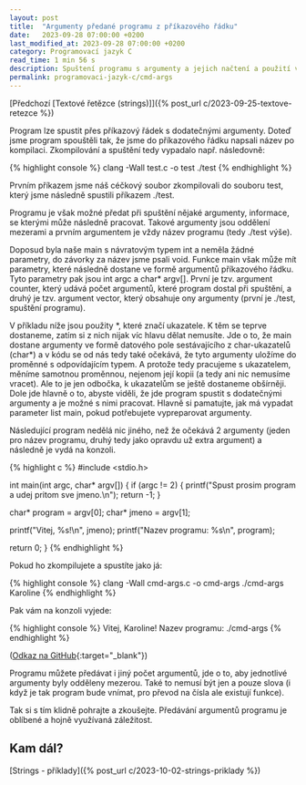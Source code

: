 ```yaml
---
layout: post
title:  "Argumenty předané programu z příkazového řádku"
date:   2023-09-28 07:00:00 +0200
last_modified_at: 2023-09-28 07:00:00 +0200
category: Programovací jazyk C
read_time: 1 min 56 s
description: Spuštení programu s argumenty a jejich načtení a použití v kódu.
permalink: programovaci-jazyk-c/cmd-args
---
```


[Předchozí [Textové řetězce (strings)]]({% post_url c/2023-09-25-textove-retezce %})

Program lze spustit přes příkazový řádek s dodatečnými argumenty. Doteď jsme program spouštěli tak, že jsme do příkazového řádku napsali název po kompilaci. Zkompilování a spuštění tedy vypadalo např. následovně:

{% highlight console %}
clang -Wall test.c -o test
./test
{% endhighlight %}

Prvním příkazem jsme náš céčkový soubor zkompilovali do souboru test, který jsme následně spustili příkazem ./test.

Programu je však možné předat při spuštění nějaké argumenty, informace, se kterými může následně pracovat. Takové argumenty jsou oddělení mezerami a prvním argumentem je vždy název programu (tedy ./test výše). 

Doposud byla naše main s návratovým typem int a neměla žádné parametry, do závorky za název jsme psali void. Funkce main však může mít parametry, které následně dostane ve formě argumentů příkazového řádku. Tyto parametry pak jsou int argc a char* argv[]. První je tzv. argument counter, který udává počet argumentů, které program dostal při spuštění, a druhý je tzv. argument vector, který obsahuje ony argumenty (první je ./test, spuštění programu).

V příkladu níže jsou použity \*, které značí ukazatele. K těm se teprve dostaneme, zatím si z nich nijak víc hlavu dělat nemusíte. Jde o to, že main dostane argumenty ve formě datového pole sestávajícího z char-ukazatelů (char\*) a v kódu se od nás tedy také očekává, že tyto argumenty uložíme do proměnné s odpovídajícím typem. A protože tedy pracujeme s ukazatelem, měníme samotnou proměnnou, nejenom její kopii (a tedy ani nic nemusíme vracet). Ale to je jen odbočka, k ukazatelům se ještě dostaneme obšírněji. Dole jde hlavně o to, abyste viděli, že jde program spustit s dodatečnými argumenty a je možné s nimi pracovat. Hlavně si pamatujte, jak má vypadat parameter list main, pokud potřebujete vypreparovat argumenty.

Následující program nedělá nic jiného, než že očekává 2 argumenty (jeden pro název programu, druhý tedy jako opravdu už extra argument) a následně je vydá na konzoli.

{% highlight c %}
#include <stdio.h>

int main(int argc, char* argv[])
{
  if (argc != 2)
  {
    printf("Spust prosim program a udej pritom sve jmeno.\n");
    return -1;
  }

  char* program = argv[0];
  char* jmeno = argv[1];

  printf("Vitej, %s!\n", jmeno);
  printf("Nazev programu: %s\n", program);
  
  return 0;
}
{% endhighlight %}

Pokud ho zkompilujete a spustíte jako já:

{% highlight console %}
clang -Wall cmd-args.c -o cmd-args
./cmd-args Karoline
{% endhighlight %}

Pak vám na konzoli vyjede:

{% highlight console %}
Vitej, Karoline!
Nazev programu: ./cmd-args
{% endhighlight %}

([Odkaz na GitHub](https://github.com/wild-karoline/C/blob/main/12-cmd-args/cmd-args.c){:target="_blank"})

Programu můžete předávat i jiný počet argumentů, jde o to, aby jednotlivé argumenty byly odděleny mezerou. Také to nemusí být jen a pouze slova (i když je tak program bude vnímat, pro převod na čísla ale existují funkce).

Tak si s tím klidně pohrajte a zkoušejte. Předávání argumentů programu je oblíbené a hojně využívaná záležitost.

## Kam dál?

[Strings - příklady]({% post_url c/2023-10-02-strings-priklady %})
